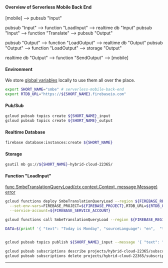 #### Overview of Serverless Mobile Back End

[mobile] --> pubsub "Input"

pubsub "Input" --> function "LoadInput" --> realtime db "Input"
pubsub "Input" --> function "Translate" --> pubsub "Output"


pubsub "Output" --> function "LoadOutput" --> realtime db "Output"
pubsub "Output" --> function "LoadOutput" --> storage "Output"

realtime db "Output" --> function "SendOutput" --> [mobile]

#### Environment

We store [global variables](../ENV.md) locally to use them all over the place.

```bash
export SHORT_NAME="smbe" # serverless-mobile-back-end
export RTDB_URL="https://${SHORT_NAME}.firebaseio.com"

```

#### Pub/Sub

```bash
gcloud pubsub topics create ${SHORT_NAME}_input
gcloud pubsub topics create ${SHORT_NAME}_output
```

#### Realtime Database

```bash
firebase database:instances:create ${SHORT_NAME}
```

#### Storage

```bash
gsutil mb gs://${SHORT_NAME}-hybrid-cloud-22365/
```

#### Function "LoadInput"


[func SmbeTranslationQueryLoad(ctx context.Context, message Message) error](./functions.go)

```bash
gcloud functions deploy SmbeTranslationQueryLoad --region ${FIREBASE_REGION} --runtime go111 --trigger-topic=${SHORT_NAME}_input \
  --set-env-vars=FIREBASE_PROJECT=${FIREBASE_PROJECT},RTDB_URL=${RTDB_URL} \
  --service-account=${FIREBASE_SERVICE_ACCOUNT}

gcloud functions call SmbeTranslationQueryLoad --region ${FIREBASE_REGION} --data '{}'

DATA=$(printf '{ "text": "Today is Monday", "sourceLanguage": "en",  "targetLanguage": "fr"}'|base64) && gcloud functions call SmbeTranslationQueryLoad --region ${FIREBASE_REGION} --data '{"data":"'$DATA'"}'


gcloud pubsub topics publish ${SHORT_NAME}_input --message '{ "text": "Today is Tuesday", "sourceLanguage": "en",  "targetLanguage": "fr"}'

gcloud pubsub subscriptions describe projects/hybrid-cloud-22365/subscriptions/gcf-SmbeTranslationQueryLoad-europe-west1-${SHORT_NAME}_input
gcloud pubsub subscriptions delete projects/hybrid-cloud-22365/subscriptions/gcf-SmbeTranslationQueryLoad-europe-west1-${SHORT_NAME}_input
```
---


